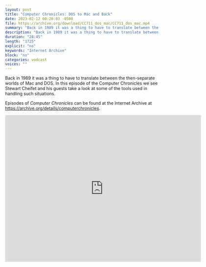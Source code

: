 ```yaml
---
layout: post
title: "Computer Chronicles: DOS to Mac and Back"
date: 2023-02-12 00:20:03 -0500
file: https://archive.org/download/CC711_dos_mac/CC711_dos_mac.mp4
summary: "Back in 1989 it was a thing to have to translate between the then-separate worlds of Mac and DOS.  In this episode of the Computer Chronicles we see Stewart Cheifet and his guests take a look at some of the tools used in handling such situations."
description: "Back in 1989 it was a thing to have to translate between the then-separate worlds of Mac and DOS.  In this episode of the Computer Chronicles we see Stewart Cheifet and his guests take a look at some of the tools used in handling such situations."
duration: "28:45"
length: "1725"
explicit: "no" 
keywords: "Internet Archive"
block: "no" 
categories: vodcast
voices: ""
---
```


Back in 1989 it was a thing to have to translate between the then-separate worlds of Mac and DOS.  In this episode of the Computer Chronicles we see Stewart Cheifet and his guests take a look at some of the tools used in handling such situations.

Episodes of *Computer Chronicles* can be found at the Internet Archive at <https://archive.org/details/computerchronicles>.

<iframe src="https://archive.org/embed/CC711_dos_mac" width="640" height="480" frameborder="0" webkitallowfullscreen="true" mozallowfullscreen="true" allowfullscreen></iframe>
